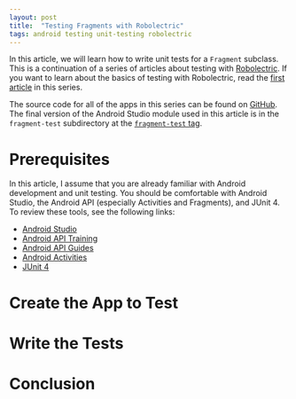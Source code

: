 ```yaml
---
layout: post
title:  "Testing Fragments with Robolectric"
tags: android testing unit-testing robolectric
---
```


In this article, we will learn how to write unit tests for a `Fragment` subclass. This is a continuation of a series of articles about testing with [Robolectric][1]. If you want to learn about the basics of testing with Robolectric, read the [first article][9] in this series.

The source code for all of the apps in this series can be found on [GitHub][2]. The final version of the Android Studio module used in this article is in the `fragment-test` subdirectory at the [`fragment-test` tag][3].

Prerequisites
==

In this article, I assume that you are already familiar with Android development and unit testing. You should be comfortable with Android Studio, the Android API (especially Activities and Fragments), and JUnit 4. To review these tools, see the following links:

* [Android Studio][4]
* [Android API Training][5]
* [Android API Guides][6]
* [Android Activities][7]
* [JUnit 4][8]

Create the App to Test
==

Write the Tests
==

Conclusion
==

[1]:http://robolectric.org/
[2]:https://github.com/codeguru42/robolectric-examples
[3]:https://github.com/codeguru42/robolectric-examples/tree/fragment-test
[4]:https://developer.android.com/studio/index.html
[5]:https://developer.android.com/training/index.html
[6]:https://developer.android.com/guide/index.html
[7]:https://developer.android.com/guide/components/activities.html
[8]:http://junit.org/junit4/
[9]:http://androidapprentice.com/2017/05/30/introduction-to-robolectric.html
